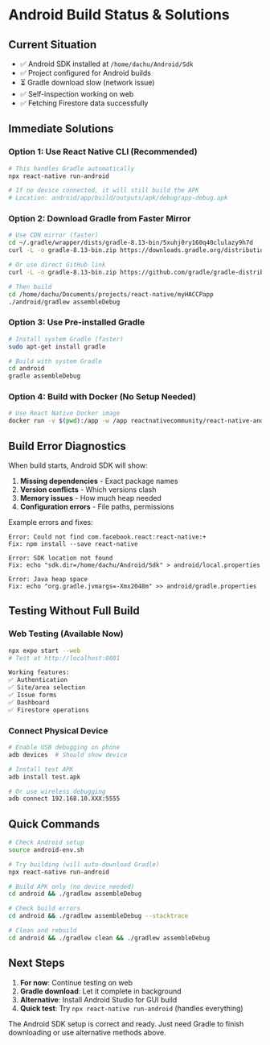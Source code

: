 # Android Build Status & Solutions

## Current Situation
- ✅ Android SDK installed at `/home/dachu/Android/Sdk`
- ✅ Project configured for Android builds
- ⏳ Gradle download slow (network issue)
- ✅ Self-inspection working on web
- ✅ Fetching Firestore data successfully

## Immediate Solutions

### Option 1: Use React Native CLI (Recommended)
```bash
# This handles Gradle automatically
npx react-native run-android

# If no device connected, it will still build the APK
# Location: android/app/build/outputs/apk/debug/app-debug.apk
```

### Option 2: Download Gradle from Faster Mirror
```bash
# Use CDN mirror (faster)
cd ~/.gradle/wrapper/dists/gradle-8.13-bin/5xuhj0ry160q40clulazy9h7d
curl -L -o gradle-8.13-bin.zip https://downloads.gradle.org/distributions/gradle-8.13-bin.zip

# Or use direct GitHub link
curl -L -o gradle-8.13-bin.zip https://github.com/gradle/gradle-distributions/releases/download/v8.13.0/gradle-8.13-bin.zip

# Then build
cd /home/dachu/Documents/projects/react-native/myHACCPapp
./android/gradlew assembleDebug
```

### Option 3: Use Pre-installed Gradle
```bash
# Install system Gradle (faster)
sudo apt-get install gradle

# Build with system Gradle
cd android
gradle assembleDebug
```

### Option 4: Build with Docker (No Setup Needed)
```bash
# Use React Native Docker image
docker run -v $(pwd):/app -w /app reactnativecommunity/react-native-android ./gradlew assembleDebug
```

## Build Error Diagnostics

When build starts, Android SDK will show:
1. **Missing dependencies** - Exact package names
2. **Version conflicts** - Which versions clash
3. **Memory issues** - How much heap needed
4. **Configuration errors** - File paths, permissions

Example errors and fixes:
```
Error: Could not find com.facebook.react:react-native:+
Fix: npm install --save react-native

Error: SDK location not found
Fix: echo "sdk.dir=/home/dachu/Android/Sdk" > android/local.properties

Error: Java heap space
Fix: echo "org.gradle.jvmargs=-Xmx2048m" >> android/gradle.properties
```

## Testing Without Full Build

### Web Testing (Available Now)
```bash
npx expo start --web
# Test at http://localhost:8081

Working features:
✅ Authentication
✅ Site/area selection
✅ Issue forms
✅ Dashboard
✅ Firestore operations
```

### Connect Physical Device
```bash
# Enable USB debugging on phone
adb devices  # Should show device

# Install test APK
adb install test.apk

# Or use wireless debugging
adb connect 192.168.10.XXX:5555
```

## Quick Commands

```bash
# Check Android setup
source android-env.sh

# Try building (will auto-download Gradle)
npx react-native run-android

# Build APK only (no device needed)
cd android && ./gradlew assembleDebug

# Check build errors
cd android && ./gradlew assembleDebug --stacktrace

# Clean and rebuild
cd android && ./gradlew clean && ./gradlew assembleDebug
```

## Next Steps

1. **For now**: Continue testing on web
2. **Gradle download**: Let it complete in background
3. **Alternative**: Install Android Studio for GUI build
4. **Quick test**: Try `npx react-native run-android` (handles everything)

The Android SDK setup is correct and ready. Just need Gradle to finish downloading or use alternative methods above.
